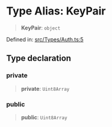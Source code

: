 # Type Alias: KeyPair

> **KeyPair**: `object`

Defined in: [src/Types/Auth.ts:5](https://github.com/Fokusdotid/bail/blob/c004679536d41fcf32da31cecf70d3991dfa31b5/src/Types/Auth.ts#L5)

## Type declaration

### private

> **private**: `Uint8Array`

### public

> **public**: `Uint8Array`
